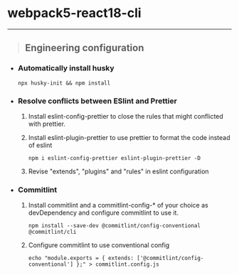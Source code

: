 # webpack5-react18-cli

---

> ## Engineering configuration

- ### Automatically install husky

  ```shell
  npx husky-init && npm install
  ```

- ### Resolve conflicts between ESlint and Prettier

  1. Install eslint-config-prettier to close the rules that might conflicted with prettier.
  2. Install eslint-plugin-prettier to use prettier to format the code instead of eslint

     ```shell
     npm i eslint-config-prettier eslint-plugin-prettier -D
     ```

  3. Revise "extends", "plugins" and "rules" in eslint configuration

- ### Commitlint

  1. Install commitlint and a commitlint-config-\* of your choice as devDependency and configure commitlint to use it.

     ```shell
     npm install --save-dev @commitlint/config-conventional @commitlint/cli
     ```

  2. Configure commitlint to use conventional config

     ```shell
     echo "module.exports = { extends: ['@commitlint/config-conventional'] };" > commitlint.config.js
     ```
